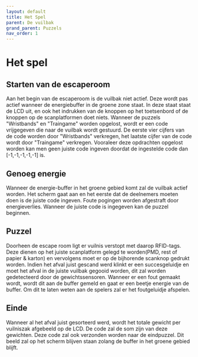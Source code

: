 ```yaml
---
layout: default
title: Het Spel
parent: De vuilbak
grand_parent: Puzzels
nav_order: 1
---
```


# Het spel

## Starten van de escaperoom

Aan het begin van de escaperoom is de vuilbak niet actief. Deze wordt pas actief wanneer de energiebuffer in de groene zone staat.
In deze staat staat de LCD uit, en ook het indrukken van de knoppen op het toetsenbord of de knoppen op de scanplatformen doet niets.
Wanneer de puzzels "Wristbands" en "Traingame" worden opgelost, wordt er een code vrijgegeven die naar de vuilbak wordt gestuurd. De eerste vier cijfers van de code worden door "Wristbands" verkregen, het laatste cijfer van de code wordt door "Traingame" verkregen. Vooraleer deze opdrachten opgelost worden kan men geen juiste code ingeven doordat de ingestelde code dan [-1,-1,-1,-1,-1] is.

## Genoeg energie
Wanneer de energie-buffer in het groene gebied komt zal de vuilbak actief worden. Het scherm gaat aan en het eerste dat de deelnemers moeten doen is de juiste code ingeven. Foute pogingen worden afgestraft door energieverlies. Wanneer de juiste code is ingegeven kan de puzzel beginnen.

## Puzzel
Doorheen de escape room ligt er vuilnis verstopt met daarop RFID-tags. Deze dienen op het juiste scanplatform gelegd te worden(PMD, rest of papier & karton) en vervolgens moet er op de bijhorende scanknop gedrukt worden.
Indien het afval juist gescand werd klinkt er een succesgeluidje en moet het afval in de juiste vuilbak gegooid worden, dit zal worden gedetecteerd door de gewichtssensoren.
Wanneer er een fout gemaakt wordt, wordt dit aan de buffer gemeld en gaat er een beetje energie van de buffer. Om dit te laten weten aan de spelers zal er het foutgeluidje afspelen. 

## Einde
Wanneer al het afval juist gesorteerd werd, wordt het totale gewicht per vuilniszak afgebeeld op de LCD. De code zal de som zijn van deze gewichten. Deze code zal ook verzonden worden naar de eindpuzzel.
Dit beeld zal op het scherm blijven staan zolang de buffer in het groene gebied blijft.
